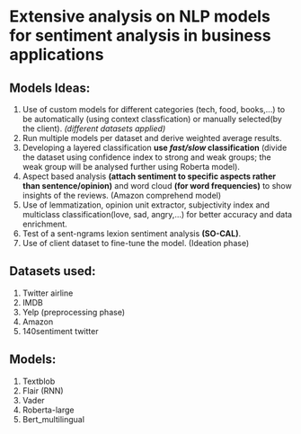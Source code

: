 # Extensive analysis on NLP models for sentiment analysis in business applications
## Models Ideas:
1. Use of custom models for different categories (tech, food, books,...) to be automatically (using context classfication) or manually selected(by the client). *(different datasets applied)*
2. Run multiple models per dataset and derive weighted average results.
3. Developing a layered classification **use *fast/slow* classification** (divide the dataset using confidence index to strong and weak groups; the weak group will be analysed further using Roberta model).
4. Aspect based analysis **(attach sentiment to specific aspects rather than sentence/opinion)** and word cloud **(for word frequencies)** to show insights of the reviews. (Amazon comprehend model)
5. Use of lemmatization, opinion unit extractor, subjectivity index and multiclass classification(love, sad, angry,...) for better accuracy and data enrichment.
6. Test of a sent-ngrams lexion sentiment analysis **(SO-CAL)**.
7. Use of client dataset to fine-tune the model. (Ideation phase)
## Datasets used:
1. Twitter airline 
2. IMDB 
3. Yelp (preprocessing phase)
4. Amazon 
5. 140sentiment twitter
## Models:
1. Textblob
2. Flair (RNN)
3. Vader
4. Roberta-large
5. Bert_multilingual
